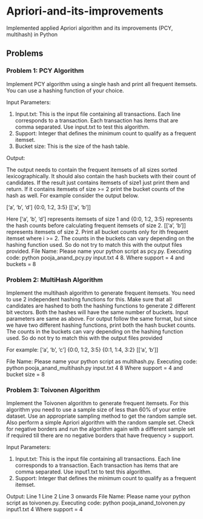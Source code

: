 # Apriori-and-its-improvements

Implemented applied Apriori algorithm and its improvements (PCY, multihash) in Python

## Problems

### Problem 1: PCY Algorithm

Implement PCY algorithm using a single hash and print all frequent itemsets. You can use a hashing function of your choice.

Input Parameters:

1. Input.txt: This is the input file containing all transactions. Each line corresponds to a transaction. Each transaction has items that are comma separated. Use input.txt to test this algorithm.
2. Support: Integer that defines the minimum count to qualify as a frequent itemset.
3. Bucket size: This is the size of the hash table.

Output:

The output needs to contain the frequent itemsets of all sizes sorted lexicographically. It should also contain the hash buckets with their count of candidates. If the result just contains itemsets of size1 just print them and return. If it contains itemsets of size >= 2 print the bucket counts of the hash as well. For example consider the output below.

[‘a’, ‘b’, ‘d’]
{0:0, 1:2, 3:5} [[‘a’, ‘b’]]

Here [‘a’, ‘b’, ‘d’] represents itemsets of size 1 and {0:0, 1:2, 3:5} represents the hash counts before calculating frequent itemsets of size 2. [[‘a’, ‘b’]] represents itemsets of size 2. Print all bucket counts only for ith frequent itemset where i >= 2. The counts in the buckets can vary depending on the hashing function used. So do not try to match this with the output files provided.
File Name​: Please name your python script as pcy.py. Executing code: python pooja_anand_pcy.py input.txt 4 8.
Where support = 4 and buckets = 8

### Problem 2: Multi­Hash Algorithm

Implement the multi­hash algorithm to generate frequent itemsets. You need to use 2 independent hashing functions for this. Make sure that all candidates are hashed to both the hashing functions to generate 2 different bit vectors. Both the hashes will have the same number of buckets.
Input parameters are same as above. For output follow the same format, but since we have two different hashing functions, print both the hash bucket counts. The counts in the buckets can vary depending on the hashing function used. So do not try to match this with the output files provided

For example:
[‘a’, ‘b’, ‘c’]
{0:0, 1:2, 3:5} {0:1, 1:4, 3:2} [[‘a’, ‘b’]]

File Name​: Please name your python script as multihash.py. Executing code: python pooja_anand_multihash.py input.txt 4 8
Where support = 4 and bucket size = 8

### Problem 3: Toivonen Algorithm
Implement the Toivonen algorithm to generate frequent itemsets. For this algorithm you need to use a sample size of less than 60% of your entire dataset. Use an appropriate sampling method to get the random sample set. Also perform a simple Apriori algorithm with the random sample set. Check for negative borders and run the algorithm again with a different sample set if required till there are no negative borders that have frequency > support.

Input Parameters:
1. Input.txt: This is the input file containing all transactions. Each line corresponds to a transaction. Each transaction has items that are comma separated. Use input1.txt to test this algorithm.
2. Support: Integer that defines the minimum count to qualify as a frequent itemset.

Output:
Line 1 <number of iterations performed>
Line 2 <fraction of transactions used>
Line 3 onwards <frequent itemsets lexicographically sorted>
File Name​: Please name your python script as toivonen.py. Executing code​: ​python pooja_anand_toivonen.py input1.txt 4
Where support = 4

